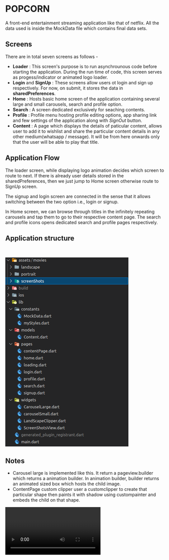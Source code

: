 # POPCORN

A front-end entertainment streaming application like that of netflix. All the data used is inside the MockData file which contains final data sets.

## Screens
There are in total seven screens as follows - 
+ **Loader** : This screen's purpose is to run asynchrounous code before starting the application. During the run time of code, this screen serves as progess/indicator or animated logo loader.
+ **Login** and **SignUp** : These screens allow users ot login and sign up respectively. For now, on submit, it stores the data in **sharedPreferences**.
+ **Home** : Hosts basic home screen of the application containing several large and small carousels, search and profile option.
+ **Search** : A screen dedicated exclusively for seaching contents.
+ **Profile** : Profile menu hosting profile editing options, app sharing link and few settings of the application along with *SignOut* button.
+ **Content** : A page which displays the details of paticular content, allows user to add it to wishlist and share the particular content details in any other medium(whatsapp / message). It will be from here onwards only that the user will be able to play that title.

## Application Flow
The loader screen, while displaying logo animation decides which screen to route to next. If there is already user details stored in the sharedPreferences, then we just jump to Home screen otherwise route to SignUp screen.

The signup and login screen are connected in the sense that it allows switching between the two option i.e., login or signup.

In Home screen, we can browse through titles in the infinitely repeating carousels and tap them to go to their respective content page. The search and profile icons opens dedicated search and profile pages respectively.

## Application structure
<br/>

![](readmeAssets/popcornStructure.png)

## Notes
+ Carousel large is implemented like this. It return a pageview.builder which returns a animation builder. In animation builder, builder returns an animated sized box which hosts the child image.
+ ContentPage custom clipper user a customclipper to create that particular shape then paints it with shadow using custompainter and embeds the child on that shape.

![](readmeAssets/apphome.mp4)